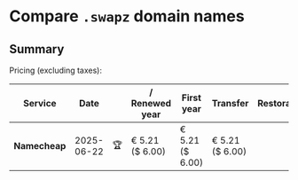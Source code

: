 # Compare `.swapz` domain names

## Summary

Pricing (excluding taxes):

| Service | Date |  | / Renewed year | First year | Transfer | Restoration |
|--|--|--|--|--|--|--|
| **Namecheap** | 2025-06-22 | 🏆 | € 5.21<br>($ 6.00) | € 5.21<br>($ 6.00) | € 5.21<br>($ 6.00) |  |
